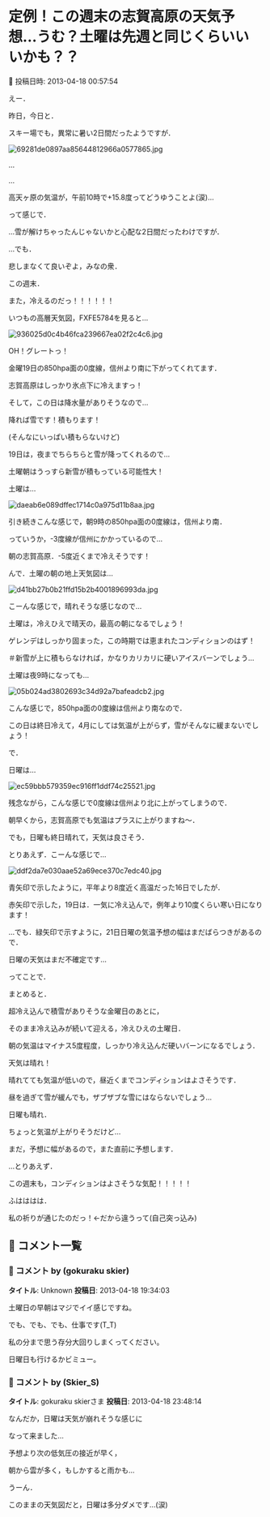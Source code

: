 # 定例！この週末の志賀高原の天気予想…うむ？土曜は先週と同じくらいいいかも？？

📅 投稿日時: 2013-04-18 00:57:54

えー．


昨日，今日と．


スキー場でも，異常に暑い2日間だったようですが．







![69281de0897aa85644812966a0577865.jpg](images/69281de0897aa85644812966a0577865.jpg)




…


…


高天ヶ原の気温が，午前10時で+15.8度ってどうゆうことよ(涙)…


って感じで．


…雪が解けちゃったんじゃないかと心配な2日間だったわけですが．





…でも．


悲しまなくて良いぞよ，みなの衆．





この週末．


また，冷えるのだっ！！！！！！





いつもの高層天気図，FXFE5784を見ると…




![936025d0c4b46fca239667ea02f2c4c6.jpg](images/936025d0c4b46fca239667ea02f2c4c6.jpg)




OH！グレートっ！


金曜19日の850hpa面の0度線，信州より南に下がってくれてます．


志賀高原はしっかり氷点下に冷えますっ！





そして，この日は降水量がありそうなので…


降れば雪です！積もります！


(そんなにいっぱい積もらないけど)


19日は，夜までちらちらと雪が降ってくれるので…


土曜朝はうっすら新雪が積もっている可能性大！





土曜は…




![daeab6e089dffec1714c0a975d11b8aa.jpg](images/daeab6e089dffec1714c0a975d11b8aa.jpg)




引き続きこんな感じで，朝9時の850hpa面の0度線は，信州より南．


っていうか，-3度線が信州にかかっているので…


朝の志賀高原．-5度近くまで冷えそうです！


んで．土曜の朝の地上天気図は…




![d41bb27b0b21ffd15b2b4001896993da.jpg](images/d41bb27b0b21ffd15b2b4001896993da.jpg)




こーんな感じで，晴れそうな感じなので…


土曜は，冷えひえで晴天の，最高の朝になるでしょう！


ゲレンデはしっかり固まった，この時期では恵まれたコンディションのはず！


＃新雪が上に積もらなければ，かなりカリカリに硬いアイスバーンでしょう…





土曜は夜9時になっても…




![05b024ad3802693c34d92a7bafeadcb2.jpg](images/05b024ad3802693c34d92a7bafeadcb2.jpg)




こんな感じで，850hpa面の0度線は信州より南なので．


この日は終日冷えて，4月にしては気温が上がらず，雪がそんなに緩まないでしょう！





で．


日曜は…




![ec59bbb579359ec916ff1ddf74c25521.jpg](images/ec59bbb579359ec916ff1ddf74c25521.jpg)




残念ながら，こんな感じで0度線は信州より北に上がってしまうので．


朝早くから，志賀高原でも気温はプラスに上がりますね～．


でも，日曜も終日晴れて，天気は良さそう．





とりあえず．こーんな感じで…




![ddf2da7e030aae52a69ece370c7edc40.jpg](images/ddf2da7e030aae52a69ece370c7edc40.jpg)




青矢印で示したように，平年より8度近く高温だった16日でしたが．


赤矢印で示した，19日は．一気に冷え込んで，例年より10度くらい寒い日になります！


…でも．緑矢印で示すように，21日日曜の気温予想の幅はまだばらつきがあるので．


日曜の天気はまだ不確定です…





ってことで．


まとめると．





超冷え込んで積雪がありそうな金曜日のあとに，


そのまま冷え込みが続いて迎える，冷えひえの土曜日．


朝の気温はマイナス5度程度，しっかり冷え込んだ硬いバーンになるでしょう．


天気は晴れ！


晴れてても気温が低いので，昼近くまでコンディションはよさそうです．


昼を過ぎて雪が緩んでも，ザブザブな雪にはならないでしょう…





日曜も晴れ．


ちょっと気温が上がりそうだけど…


まだ，予想に幅があるので，また直前に予想します．





…とりあえず．


この週末も，コンディションはよさそうな気配！！！！！


ふはははは．


私の祈りが通じたのだっ！←だから違うって(自己突っ込み)

## 💬 コメント一覧

### 💬 コメント by (gokuraku skier)
**タイトル**: Unknown
**投稿日**: 2013-04-18 19:34:03

土曜日の早朝はマジでイイ感じですね。



でも、でも、でも、仕事です(T_T)



私の分まで思う存分大回りしまくってください。



日曜日も行けるかビミュー。

### 💬 コメント by (Skier_S)
**タイトル**: gokuraku skierさま
**投稿日**: 2013-04-18 23:48:14

なんだか，日曜は天気が崩れそうな感じに

なって来ました…

予想より次の低気圧の接近が早く，

朝から雲が多く，もしかすると雨かも…

うーん．

このままの天気図だと，日曜は多分ダメです…(涙)


